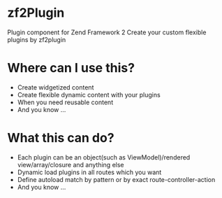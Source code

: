 zf2Plugin
=========

Plugin component for Zend Framework 2
Create your custom flexible plugins by zf2plugin

Where can I use this?
=====================
<ul>
	<li>Create widgetized content</li>
	<li>Create flexible dynamic content with your plugins</li>
	<li>When you need reusable content</li>
	<li>And you know ...</li>
</ul>

What this can do?
=================
<ul>
	<li>Each plugin can be an object(such as ViewModel)/rendered view/array/closure and anything else</li>
	<li>Dynamic load plugins in all routes which you want</li>
	<li>Define autoload match by pattern or by exact route-controller-action </li>
	<li>And you know ...</li>
</ul>

